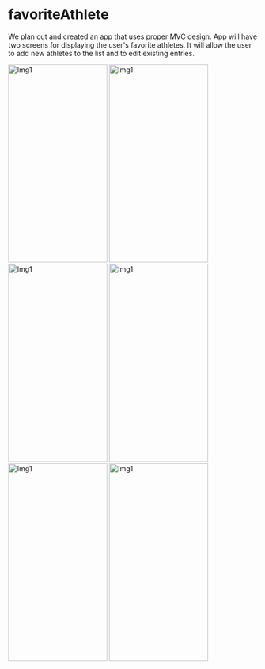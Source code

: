 # favoriteAthlete

We plan out and created an app that uses proper MVC design. App will have two screens for displaying the user's favorite athletes. It will allow the user to add new athletes to the list and to edit existing entries.

<p align="centre ">
  <img width="200" height = "400" alt="Img1" src="https://user-images.githubusercontent.com/90863360/212038799-018be89e-4e48-4d03-824f-951af8692c13.png">
  
  <img width="200" height = "400" alt="Img1" src="https://user-images.githubusercontent.com/90863360/212039107-97714e0e-90fb-4609-8a32-8aaa525f9951.png">
  
  <img width="200" height = "400" alt="Img1" src="https://user-images.githubusercontent.com/90863360/212039671-83534b9d-b188-4739-8f65-1b8f20bde1b7.png">

  <img width="200" height = "400" alt="Img1" src="https://user-images.githubusercontent.com/90863360/212039714-c3169168-6996-4084-b04b-1c9a17e0be73.png">
  
  <img width="200" height = "400" alt="Img1" src="https://user-images.githubusercontent.com/90863360/212039734-dd244bb1-1dad-49df-ad0c-2b16bcbe3173.png">
  
  <img width="200" height = "400" alt="Img1" src="https://user-images.githubusercontent.com/90863360/212039750-8cb16864-bfa6-46c0-9d5e-00bc9b95896a.png">

</p>
